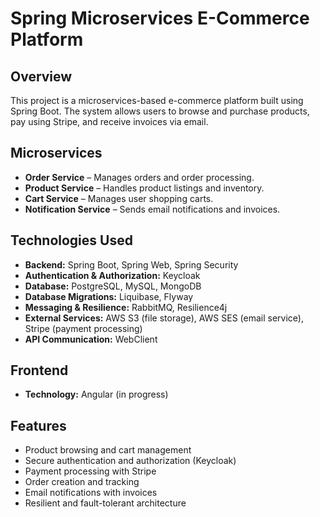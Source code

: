 # Spring Microservices E-Commerce Platform

## Overview
This project is a microservices-based e-commerce platform built using Spring Boot. The system allows users to browse and purchase products, pay using Stripe, and receive invoices via email.

## Microservices
- **Order Service** – Manages orders and order processing.
- **Product Service** – Handles product listings and inventory.
- **Cart Service** – Manages user shopping carts.
- **Notification Service** – Sends email notifications and invoices.

## Technologies Used
- **Backend:** Spring Boot, Spring Web, Spring Security
- **Authentication & Authorization:** Keycloak
- **Database:** PostgreSQL, MySQL, MongoDB
- **Database Migrations:** Liquibase, Flyway
- **Messaging & Resilience:** RabbitMQ, Resilience4j
- **External Services:** AWS S3 (file storage), AWS SES (email service), Stripe (payment processing)
- **API Communication:** WebClient

## Frontend
- **Technology:** Angular (in progress)

## Features
- Product browsing and cart management
- Secure authentication and authorization (Keycloak)
- Payment processing with Stripe
- Order creation and tracking
- Email notifications with invoices
- Resilient and fault-tolerant architecture

